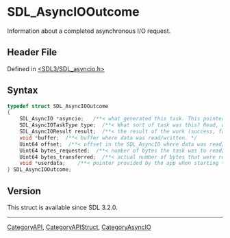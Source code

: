 # SDL_AsyncIOOutcome

Information about a completed asynchronous I/O request.

## Header File

Defined in [<SDL3/SDL_asyncio.h>](https://github.com/libsdl-org/SDL/blob/main/include/SDL3/SDL_asyncio.h)

## Syntax

```c
typedef struct SDL_AsyncIOOutcome
{
    SDL_AsyncIO *asyncio;   /**< what generated this task. This pointer will be invalid if it was closed! */
    SDL_AsyncIOTaskType type;  /**< What sort of task was this? Read, write, etc? */
    SDL_AsyncIOResult result;  /**< the result of the work (success, failure, cancellation). */
    void *buffer;  /**< buffer where data was read/written. */
    Uint64 offset;  /**< offset in the SDL_AsyncIO where data was read/written. */
    Uint64 bytes_requested;  /**< number of bytes the task was to read/write. */
    Uint64 bytes_transferred;  /**< actual number of bytes that were read/written. */
    void *userdata;    /**< pointer provided by the app when starting the task */
} SDL_AsyncIOOutcome;
```

## Version

This struct is available since SDL 3.2.0.

----
[CategoryAPI](CategoryAPI), [CategoryAPIStruct](CategoryAPIStruct), [CategoryAsyncIO](CategoryAsyncIO)

